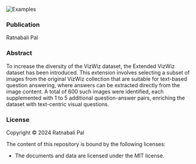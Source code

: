 ![Examples](img/machine.jpg)

### Publication
Ratnabali Pal

### Abstract
To increase the diversity of the VizWiz dataset, the Extended VizWiz dataset has been introduced. This extension involves selecting a subset of images from the original VizWiz collection that are suitable for text-based question answering, where answers can be extracted directly from the image content. A total of 600 such images were identified, each supplemented with 1 to 5 additional question-answer pairs, enriching the dataset with text-centric visual questions.
### License

Copyright © 2024 Ratnabali Pal

The content of this repository is bound by the following licenses:

- The documents and data are licensed under the MIT license.
